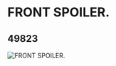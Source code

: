 # FRONT SPOILER.
## 49823
![FRONT SPOILER.](https://lc-www-live-s.legocdn.com/media/bricks/5/2/4241016.jpg)